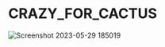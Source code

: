 # CRAZY_FOR_CACTUS
![Screenshot 2023-05-29 185019](https://github.com/VaniAwasthi/Crazy_for_cactus/assets/83571284/c798ebf7-c3ab-43cc-b113-18165a6df847)
